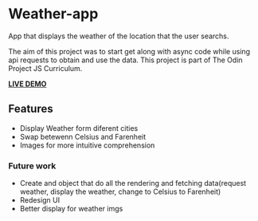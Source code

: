 # Weather-app
App that displays the weather of the location that the user searchs.

The aim of this project was to start get along with async code while using api requests to obtain and use the data. This project is part of The Odin Project JS Curriculum.

[**LIVE DEMO**](https://santiagotorricella.github.io/Weather-app/)

## Features
- Display Weather form diferent cities
- Swap betewenn Celsius and Farenheit
- Images for more intuitive comprehension

### Future work
- Create and object that do all the rendering and fetching data(request weather, display the weather, change to Celsius to Farenheit)
- Redesign UI
- Better display for weather imgs
